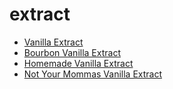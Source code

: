 # extract

 * [Vanilla Extract](../../index/v/vanilla-extract-395869.json)
 * [Bourbon Vanilla Extract](../../index/b/bourbon-vanilla-extract.json)
 * [Homemade Vanilla Extract](../../index/h/homemade-vanilla-extract.json)
 * [Not Your Mommas Vanilla Extract](../../index/n/not-your-mommas-vanilla-extract.json)
